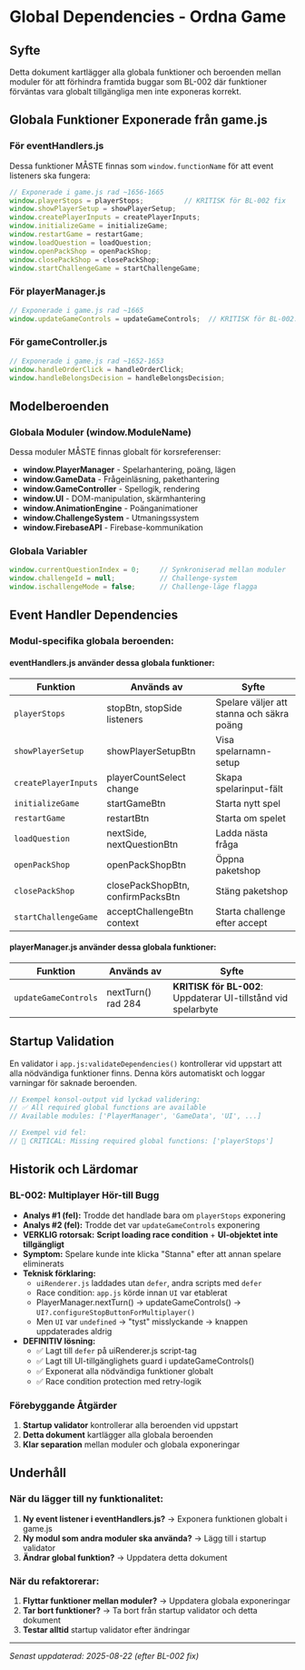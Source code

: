 # Global Dependencies - Ordna Game

## Syfte
Detta dokument kartlägger alla globala funktioner och beroenden mellan moduler för att förhindra framtida buggar som BL-002 där funktioner förväntas vara globalt tillgängliga men inte exponeras korrekt.

## Globala Funktioner Exponerade från game.js

### För eventHandlers.js
Dessa funktioner MÅSTE finnas som `window.functionName` för att event listeners ska fungera:

```javascript
// Exponerade i game.js rad ~1656-1665
window.playerStops = playerStops;          // KRITISK för BL-002 fix
window.showPlayerSetup = showPlayerSetup;
window.createPlayerInputs = createPlayerInputs;
window.initializeGame = initializeGame;
window.restartGame = restartGame;
window.loadQuestion = loadQuestion;
window.openPackShop = openPackShop;
window.closePackShop = closePackShop;
window.startChallengeGame = startChallengeGame;
```

### För playerManager.js
```javascript
// Exponerade i game.js rad ~1665
window.updateGameControls = updateGameControls;  // KRITISK för BL-002: UI-tillståndshantering vid spelarbyte
```

### För gameController.js
```javascript
// Exponerade i game.js rad ~1652-1653
window.handleOrderClick = handleOrderClick;
window.handleBelongsDecision = handleBelongsDecision;
```

## Modelberoenden

### Globala Moduler (window.ModuleName)
Dessa moduler MÅSTE finnas globalt för korsreferenser:

- **window.PlayerManager** - Spelarhantering, poäng, lägen
- **window.GameData** - Frågeinläsning, pakethantering
- **window.GameController** - Spellogik, rendering
- **window.UI** - DOM-manipulation, skärmhantering
- **window.AnimationEngine** - Poänganimationer
- **window.ChallengeSystem** - Utmaningssystem
- **window.FirebaseAPI** - Firebase-kommunikation

### Globala Variabler
```javascript
window.currentQuestionIndex = 0;     // Synkroniserad mellan moduler
window.challengeId = null;           // Challenge-system
window.ischallengeMode = false;      // Challenge-läge flagga
```

## Event Handler Dependencies

### Modul-specifika globala beroenden:

#### eventHandlers.js använder dessa globala funktioner:
| Funktion | Används av | Syfte |
|----------|------------|-------|
| `playerStops` | stopBtn, stopSide listeners | Spelare väljer att stanna och säkra poäng |
| `showPlayerSetup` | showPlayerSetupBtn | Visa spelarnamn-setup |
| `createPlayerInputs` | playerCountSelect change | Skapa spelarinput-fält |
| `initializeGame` | startGameBtn | Starta nytt spel |
| `restartGame` | restartBtn | Starta om spelet |
| `loadQuestion` | nextSide, nextQuestionBtn | Ladda nästa fråga |
| `openPackShop` | openPackShopBtn | Öppna paketshop |
| `closePackShop` | closePackShopBtn, confirmPacksBtn | Stäng paketshop |
| `startChallengeGame` | acceptChallengeBtn context | Starta challenge efter accept |

#### playerManager.js använder dessa globala funktioner:
| Funktion | Används av | Syfte |
|----------|------------|-------|
| `updateGameControls` | nextTurn() rad 284 | **KRITISK för BL-002**: Uppdaterar UI-tillstånd vid spelarbyte |

## Startup Validation

En validator i `app.js:validateDependencies()` kontrollerar vid uppstart att alla nödvändiga funktioner finns. Denna körs automatiskt och loggar varningar för saknade beroenden.

```javascript
// Exempel konsol-output vid lyckad validering:
// ✅ All required global functions are available
// Available modules: ['PlayerManager', 'GameData', 'UI', ...]

// Exempel vid fel:
// 🚨 CRITICAL: Missing required global functions: ['playerStops']
```

## Historik och Lärdomar

### BL-002: Multiplayer Hör-till Bugg  
- **Analys #1 (fel):** Trodde det handlade bara om `playerStops` exponering
- **Analys #2 (fel):** Trodde det var `updateGameControls` exponering  
- **VERKLIG rotorsak:** **Script loading race condition** + **UI-objektet inte tillgängligt**
- **Symptom:** Spelare kunde inte klicka "Stanna" efter att annan spelare eliminerats
- **Teknisk förklaring:** 
  - `uiRenderer.js` laddades utan `defer`, andra scripts med `defer`
  - Race condition: `app.js` körde innan `UI` var etablerat
  - PlayerManager.nextTurn() → updateGameControls() → `UI?.configureStopButtonForMultiplayer()` 
  - Men `UI` var `undefined` → "tyst" misslyckande → knappen uppdaterades aldrig
- **DEFINITIV lösning:** 
  - ✅ Lagt till `defer` på uiRenderer.js script-tag
  - ✅ Lagt till UI-tillgänglighets guard i updateGameControls() 
  - ✅ Exponerat alla nödvändiga funktioner globalt
  - ✅ Race condition protection med retry-logik

### Förebyggande Åtgärder
1. **Startup validator** kontrollerar alla beroenden vid uppstart
2. **Detta dokument** kartlägger alla globala beroenden
3. **Klar separation** mellan moduler och globala exponeringar

## Underhåll

### När du lägger till ny funktionalitet:
1. **Ny event listener i eventHandlers.js?** → Exponera funktionen globalt i game.js
2. **Ny modul som andra moduler ska använda?** → Lägg till i startup validator
3. **Ändrar global funktion?** → Uppdatera detta dokument

### När du refaktorerar:
1. **Flyttar funktioner mellan moduler?** → Uppdatera globala exponeringar
2. **Tar bort funktioner?** → Ta bort från startup validator och detta dokument
3. **Testar alltid** startup validator efter ändringar

---

*Senast uppdaterad: 2025-08-22 (efter BL-002 fix)*